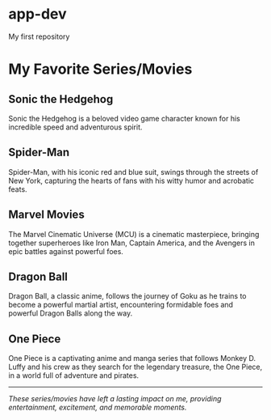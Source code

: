 # app-dev
My first repository

# My Favorite Series/Movies

## Sonic the Hedgehog
Sonic the Hedgehog is a beloved video game character known for his incredible speed and adventurous spirit.

## Spider-Man
Spider-Man, with his iconic red and blue suit, swings through the streets of New York, capturing the hearts of fans with his witty humor and acrobatic feats.

## Marvel Movies
The Marvel Cinematic Universe (MCU) is a cinematic masterpiece, bringing together superheroes like Iron Man, Captain America, and the Avengers in epic battles against powerful foes.

## Dragon Ball
Dragon Ball, a classic anime, follows the journey of Goku as he trains to become a powerful martial artist, encountering formidable foes and powerful Dragon Balls along the way.

## One Piece
One Piece is a captivating anime and manga series that follows Monkey D. Luffy and his crew as they search for the legendary treasure, the One Piece, in a world full of adventure and pirates.

---

*These series/movies have left a lasting impact on me, providing entertainment, excitement, and memorable moments.*
